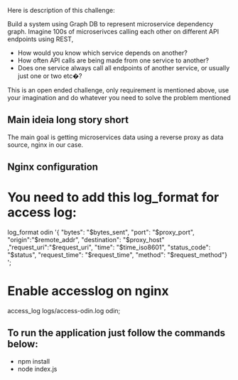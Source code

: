 Here is description of this challenge: 

Build a system using Graph DB to represent microservice dependency graph. 
Imagine 100s of microserivces calling each other on different API endpoints using REST, 

* How would you know which service depends on another? 
* How often API calls are being made from one service to another? 
* Does one service always call all endpoints of another service, or usually just one or two etc�?

This is an open ended challenge, only requirement is mentioned above, use your imagination and do whatever you need to solve the problem mentioned



## Main ideia long story short

The main goal is getting microservices data using a reverse proxy as data source, nginx in our case.



## Nginx configuration

# You need to add this log_format for access log:
log_format  odin  '{ "bytes": "$bytes_sent", "port": "$proxy_port", "origin":"$remote_addr", "destination": "$proxy_host" ,"request_uri":"$request_uri", "time": "$time_iso8601", "status_code": "$status", "request_time": "$request_time", "method": "$request_method"} ';

# Enable accesslog on nginx
access_log  logs/access-odin.log  odin;


## To run the application just follow the commands below:

* npm install
* node index.js